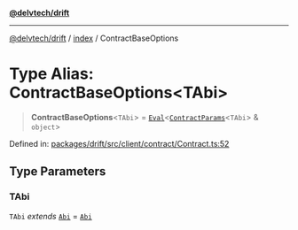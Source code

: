 [**@delvtech/drift**](../../README.md)

***

[@delvtech/drift](../../README.md) / [index](../README.md) / ContractBaseOptions

# Type Alias: ContractBaseOptions\<TAbi\>

> **ContractBaseOptions**\<`TAbi`\> = [`Eval`](Eval.md)\<[`ContractParams`](../interfaces/ContractParams.md)\<`TAbi`\> & `object`\>

Defined in: [packages/drift/src/client/contract/Contract.ts:52](https://github.com/delvtech/drift/blob/95370f81f9813e8d583ed884b0b07657be0d8f2c/packages/drift/src/client/contract/Contract.ts#L52)

## Type Parameters

### TAbi

`TAbi` *extends* [`Abi`](Abi.md) = [`Abi`](Abi.md)
